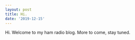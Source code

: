 ```yaml
---
layout: post
title: Hi.
date: '2019-12-15'
---
```


Hi. Welcome to my ham radio blog. More to come, stay tuned.
